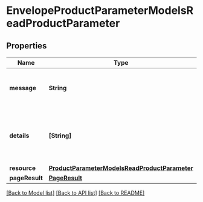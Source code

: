 # EnvelopeProductParameterModelsReadProductParameter

## Properties
Name | Type | Description | Notes
------------ | ------------- | ------------- | -------------
**message** | **String** | A status message for the action taken. | [optional] 
**details** | **[String]** | Any validation messages for the data on the current action. | [optional] 
**resource** | [**ProductParameterModelsReadProductParameter**](ProductParameterModelsReadProductParameter.md) |  | [optional] 
**pageResult** | [**PageResult**](PageResult.md) |  | [optional] 

[[Back to Model list]](../README.md#documentation-for-models) [[Back to API list]](../README.md#documentation-for-api-endpoints) [[Back to README]](../README.md)


